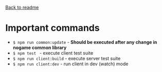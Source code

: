[Back to readme](/README.md)

# Important commands

- ``$ npm run common:update`` - **Should be executed after any change in nogame common library**
- ``$ npm test `` - execute client test suite
- ``$ npm run client:build`` - execute server test suite
- ``$ npm run client:dev`` - run client in dev (watch) mode
